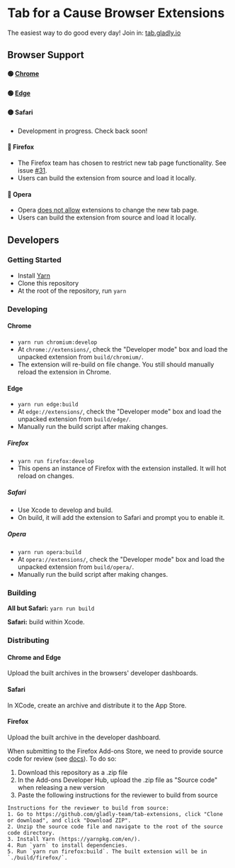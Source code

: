 # Tab for a Cause Browser Extensions
The easiest way to do good every day! Join in: [tab.gladly.io](https://tab.gladly.io/)

## Browser Support

#### 🟢 [Chrome](https://chrome.google.com/webstore/detail/tab-for-a-cause/gibkoahgjfhphbmeiphbcnhehbfdlcgo)

#### 🟢 [Edge](https://microsoftedge.microsoft.com/addons/detail/tab-for-a-cause/hmiiajmhelfgiaoboffbjpjdckbmnddg)

#### 🟡 Safari
* Development in progress. Check back soon!

#### 🔴 Firefox
* The Firefox team has chosen to restrict new tab page functionality. See issue [#31](https://github.com/gladly-team/tab-extensions/issues/31).
* Users can build the extension from source and load it locally.

#### 🔴 Opera
* Opera [does not allow](https://dev.opera.com/extensions/acceptance-criteria/) extensions to change the new tab page.
* Users can build the extension from source and load it locally.

## Developers

### Getting Started

* Install [Yarn](https://yarnpkg.com/en/)
* Clone this repository
* At the root of the repository, run `yarn`

### Developing

#### Chrome
* `yarn run chromium:develop`
* At `chrome://extensions/`, check the "Developer mode" box and load the unpacked extension from `build/chromium/`.
* The extension will re-build on file change. You still should manually reload the extension in Chrome.

#### Edge
* `yarn run edge:build`
* At `edge://extensions/`, check the "Developer mode" box and load the unpacked extension from `build/edge/`.
* Manually run the build script after making changes.

##### Firefox
* `yarn run firefox:develop`
* This opens an instance of Firefox with the extension installed. It will hot reload on changes.

##### Safari
* Use Xcode to develop and build.
* On build, it will add the extension to Safari and prompt you to enable it.

##### Opera
* `yarn run opera:build`
* At `opera://extensions/`, check the "Developer mode" box and load the unpacked extension from `build/opera/`.
* Manually run the build script after making changes.

### Building

**All but Safari:** `yarn run build`

**Safari:** build within Xcode.

### Distributing

#### Chrome and Edge

Upload the built archives in the browsers' developer dashboards.

#### Safari

In XCode, create an archive and distribute it to the App Store.

#### Firefox

Upload the built archive in the developer dashboard.

When submitting to the Firefox Add-ons Store, we need to provide source code for review (see [docs](https://developer.mozilla.org/en-US/docs/Mozilla/Add-ons/Source_Code_Submission)). To do so:

1. Download this repository as a .zip file
2. In the Add-ons Developer Hub, upload the .zip file as "Source code" when releasing a new version
3. Paste the following instructions for the reviewer to build from source
```
Instructions for the reviewer to build from source:
1. Go to https://github.com/gladly-team/tab-extensions, click "Clone or download", and click "Download ZIP".
2. Unzip the source code file and navigate to the root of the source code directory.
3. Install Yarn (https://yarnpkg.com/en/).
4. Run `yarn` to install dependencies.
5. Run `yarn run firefox:build`. The built extension will be in `./build/firefox/`.
